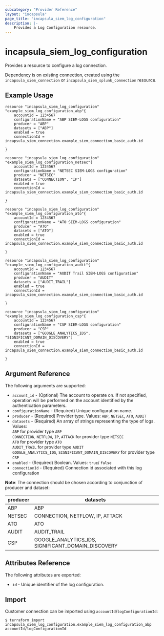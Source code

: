 ```yaml
---
subcategory: "Provider Reference"
layout: "incapsula"
page_title: "incapsula_siem_log_configuration"
description: |- 
    Provides a Log Configuration resource.
---
```


# incapsula_siem_log_configuration

Provides a resource to configure a log connection.

Dependency is on existing connection, created using the `incapsula_siem_connection` or `incapsula_siem_splunk_connection` resource.

## Example Usage

```hcl
resource "incapsula_siem_log_configuration" "example_siem_log_configuration_abp"{
    accountId = 1234567
  	configurationName = "ABP SIEM-LOGS configuration"
  	producer = "ABP"
	datasets = ["ABP"]
  	enabled = true
  	connectionId = incapsula_siem_connection.example_siem_connection_basic_auth.id

}

resource "incapsula_siem_log_configuration" "example_siem_log_configuration_netsec"{
    accountId = 1234567
  	configurationName = "NETSEC SIEM-LOGS configuration"
  	producer = "NETSEC"
	datasets = ["CONNECTION", "IP"]
  	enabled = true
  	connectionId = incapsula_siem_connection.example_siem_connection_basic_auth.id

}

resource "incapsula_siem_log_configuration" "example_siem_log_configuration_ato"{
    accountId = 1234567
  	configurationName = "ATO SIEM-LOGS configuration"
  	producer = "ATO"
	datasets = ["ATO"]
  	enabled = true
  	connectionId = incapsula_siem_connection.example_siem_connection_basic_auth.id

}

resource "incapsula_siem_log_configuration" "example_siem_log_configuration_audit"{
    accountId = 1234567
  	configurationName = "AUDIT Trail SIEM-LOGS configuration"
  	producer = "AUDIT"
	datasets = ["AUDIT_TRAIL"]
  	enabled = true
  	connectionId = incapsula_siem_connection.example_siem_connection_basic_auth.id

}

resource "incapsula_siem_log_configuration" "example_siem_log_configuration_csp"{
    accountId = 1234567
  	configurationName = "CSP SIEM-LOGS configuration"
  	producer = "CSP"
	datasets = ["GOOGLE_ANALYTICS_IDS", "SIGNIFICANT_DOMAIN_DISCOVERY"]
  	enabled = true
  	connectionId = incapsula_siem_connection.example_siem_connection_basic_auth.id

}
```

## Argument Reference

The following arguments are supported:
* `account_id` - (Optional) The account to operate on. If not specified, operation will be performed on the account identified by the authentication parameters.
* `configurationName` - (Required) Unique configuration name.
* `producer` - (Required) Provider type. Values: `ABP`, `NETSEC`, `ATO`, `AUDIT`
* `datasets` - (Required) An array of strings representing the type of logs. Values:<br /> `ABP` for provider type `ABP`<br /> `CONNECTION`, `NETFLOW`, `IP`, `ATTACK` for provider type `NETSEC`<br /> `ATO` for provider type `ATO`<br /> `AUDIT_TRAIL` for provider type `AUDIT` <br/> `GOOGLE_ANALYTICS_IDS`, `SIGNIFICANT_DOMAIN_DISCOVERY` for provider type `CSP`
* `enabled`  - (Required) Boolean. Values: `true`/ `false`
* `connectionId` - (Required) Connection id associated with this log configuration

**Note**: The connection should be chosen according to conjunction of producer and dataset:

| producer | datasets                                           |
|----------|----------------------------------------------------|
| ABP      | ABP                                                |
| NETSEC   | CONNECTION, NETFLOW, IP, ATTACK                    |
| ATO      | ATO                                                |
| AUDIT    | AUDIT_TRAIL                                        |
| CSP      | GOOGLE_ANALYTICS_IDS, SIGNIFICANT_DOMAIN_DISCOVERY |


## Attributes Reference

The following attributes are exported:

* `id` - Unique identifier of the log configuration.

## Import

Customer connection can be imported using `accountId`/`logConfigurationId`:

```
$ terraform import incapsula_siem_log_configuration.example_siem_log_configuration_abp accountId/logConfigurationId
```
